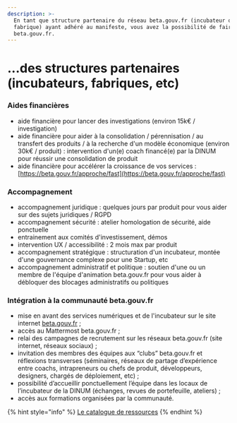 ```yaml
---
description: >-
  En tant que structure partenaire du réseau beta.gouv.fr (incubateur ou
  fabrique) ayant adhéré au manifeste, vous avez la possibilité de faire appel à
  beta.gouv.fr.
---
```


# ...des structures partenaires \(incubateurs, fabriques, etc\)

### Aides financières

* aide financière pour lancer des investigations \(environ 15k€ / investigation\)
* aide financière pour aider à la consolidation / pérennisation / au transfert des produits / à la recherche d'un modèle économique \(environ 30k€ / produit\) : intervention d'un\(e\) coach financé\(e\) par la DINUM pour réussir une consolidation de produit 
* aide financière pour accélérer la croissance de vos services : [https://beta.gouv.fr/approche/fast](https://beta.gouv.fr/approche/fast)

### Accompagnement

* accompagnement juridique : quelques jours par produit pour vous aider sur des sujets juridiques / RGPD
* accompagnement sécurité : atelier homologation de sécurité, aide ponctuelle
* entrainement aux comités d'investissement, démos
* intervention UX / accessibilité  : 2 mois max par produit
* accompagnement stratégique : structuration d'un incubateur, montée d'une gouvernance complexe pour une Startup, etc 
* accompagnement administratif et politique : soutien d'une ou un membre de l'équipe d'animation beta.gouv.fr pour vous aider à débloquer des blocages administratifs ou politiques

### Intégration à la communauté beta.gouv.fr

* mise en avant des services numériques et de l'incubateur sur le site internet [beta.gouv.fr](../../actions-transverses/rituels/standup.md) ;
* accès au Mattermost beta.gouv.fr ; 
* relai des campagnes de recrutement sur les réseaux beta.gouv.fr \(site internet, réseaux sociaux\) ;
* invitation des membres des équipes aux “clubs” beta.gouv.fr et réflexions transverses \(séminaires, réseaux de partage d’expérience entre coachs, intrapreneurs ou chefs de produit, développeurs, designers, chargés de déploiement, etc\) ;
* possibilité d’accueillir ponctuellement l’équipe dans les locaux de l’incubateur de la DINUM \(échanges, revues de portefeuille, ateliers\) ;
* accès aux formations organisées par la communauté.

{% hint style="info" %}
[Le catalogue de ressources](https://docs.google.com/presentation/d/1JfhbG15lsqXScHEFaWhmaypASZvWcZiPrdkRxSvX6Y4/edit?usp=sharing)
{% endhint %}

